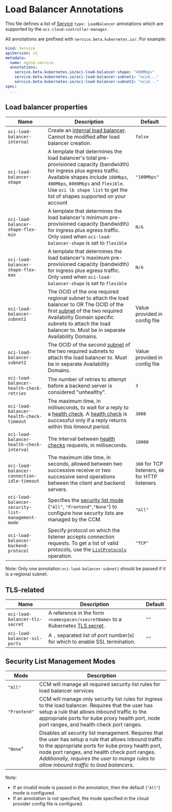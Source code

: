 # Load Balancer Annotations

This file defines a list of [Service][4] `type: LoadBalancer` annotations which are
supported by the `oci-cloud-controller-manager`.

All annotations are prefixed with `service.beta.kubernetes.io/`. For example:

```yaml
kind: Service
apiVersion: v1
metadata:
  name: nginx-service
  annotations:
    service.beta.kubernetes.io/oci-load-balancer-shape: "400Mbps"
    service.beta.kubernetes.io/oci-load-balancer-subnet1: "ocid..."
    service.beta.kubernetes.io/oci-load-balancer-subnet2: "ocid..."
spec:
  ...
```

## Load balancer properties

| Name                                        | Description                                                                                                                                                                                                                                        | Default                                          |
| -----                                       | -----------                                                                                                                                                                                                                                        | -------                                          |
| `oci-load-balancer-internal`                | Create an [internal load balancer][1]. Cannot be modified after load balancer creation.                                                                                                                                                            | `false`                                          |
| `oci-load-balancer-shape`                   | A template that determines the load balancer's total pre-provisioned capacity (bandwidth) for ingress plus egress traffic. Available shapes include `100Mbps`, `400Mbps`, `8000Mbps` and `flexible`. Use `oci lb shape list` to get the list of shapes supported on your account | `"100Mbps"`                                      |
| `oci-load-balancer-shape-flex-min`                   | A template that determines the load balancer's minimum pre-provisioned capacity (bandwidth) for ingress plus egress traffic. Only used when `oci-load-balancer-shape` is set to `flexible`  | `N/A`                                      |
| `oci-load-balancer-shape-flex-max`                   | A template that determines the load balancer's maximum pre-provisioned capacity (bandwidth) for ingress plus egress traffic. Only used when `oci-load-balancer-shape` is set to `flexible`  | `N/A`                                      |
| `oci-load-balancer-subnet1`                 | The OCID of the one required regional subnet to attach the load balancer to OR The OCID of the first [subnet][2] of the two required Availability Domain specific subnets to attach the load balancer to. Must be in separate Availability Domains.                                                               | Value provided in config file                    |
| `oci-load-balancer-subnet2`                 | The OCID of the second [subnet][2] of the two required subnets to attach the load balancer to. Must be in separate Availability Domains.                                                            | Value provided in config file                    |
| `oci-load-balancer-health-check-retries`    | The number of retries to attempt before a backend server is considered "unhealthy".                                                                                                                                                                | `3`                                              |
| `oci-load-balancer-health-check-timeout`    | The maximum time, in milliseconds, to wait for a reply to a [health check][6]. A [health check][6] is successful only if a reply returns within this timeout period.                                                                               | `3000`                                           |
| `oci-load-balancer-health-check-interval`   | The interval between [health checks][6] requests, in milliseconds.                                                                                                                                                                                 | `10000`                                          |
| `oci-load-balancer-connection-idle-timeout` | The maximum idle time, in seconds, allowed between two successive receive or two successive send operations between the client and backend servers.                                                                                                | `300` for TCP listeners, `60` for HTTP listeners |
| `oci-load-balancer-security-list-management-mode` | Specifies the [security list mode](##security-list-management-modes) (`"All"`, `"Frontend"`,`"None"`) to configure how security lists are managed by the CCM.                            | `"All"`            
| `oci-load-balancer-backend-protocol` | Specify protocol on which the listener accepts connection requests. To get a list of valid protocols, use the [`ListProtocols`][5] operation.                          | `"TCP"`            

Note: Only one annotation `oci-load-balancer-subnet1` should be passed if it is a regional subnet.

## TLS-related

| Name | Description | Default |
| ---- | ----------- | ------- |
| `oci-load-balancer-tls-secret` | A reference in the form `<namespace>/<secretName>` to a Kubernetes [TLS secret][3]. | `""` |
| `oci-load-balancer-ssl-ports` | A `,` separated list of port number(s) for which to enable SSL termination. | `""` |

## Security List Management Modes
| Mode | Description | 
| ---- | ----------- | 
| `"All"` | CCM will manage all required security list rules for load balancer services | 
| `"Frontend"` | CCM will manage  only security list rules for ingress to the load balancer. Requires that the user has setup a rule that allows inbound traffic to the appropriate ports for kube proxy health port, node port ranges, and health check port ranges.  | 
| `"None`" | Disables all security list management. Requires that the user has setup a rule that allows inbound traffic to the appropriate ports for kube proxy health port, node port ranges, and health check port ranges. *Additionally, requires the user to mange rules to allow inbound traffic to load balancers.* | 

Note:
- If an invalid mode is passed in the annotation, then the default (`"All"`) mode is configured.
- If an annotation is not specified, the mode specified in the cloud provider config file is configured.  

[1]: https://kubernetes.io/docs/concepts/services-networking/service/#internal-load-balancer
[2]: https://docs.us-phoenix-1.oraclecloud.com/Content/Network/Tasks/managingVCNs.htm
[3]: https://kubernetes.io/docs/concepts/services-networking/ingress/#tls
[4]: https://kubernetes.io/docs/concepts/services-networking/service/
[5]: https://docs.cloud.oracle.com/iaas/api/#/en/loadbalancer/20170115/LoadBalancerProtocol/ListProtocols
[6]: https://docs.cloud.oracle.com/en-us/iaas/api/#/en/loadbalancer/20170115/HealthChecker/
